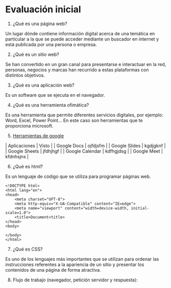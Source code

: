 # Evaluación inicial


1. ¿Qué es una página web?

Un lugar dónde contiene información digital acerca de una temática en particular a la que se puede acceder mediante un buscador en internet y está publicada por una persona o empresa.


2. ¿Qué es un sitio web?

Se han convertido en un gran canal para presentarse e interactuar en la red, personas, negocios y marcas han recurrido a estas plataformas con distintos objetivos.


3. ¿Qué es una aplicación web?

Es un software que se ejecuta en el navegador.

4. ¿Qué es una herramienta ofimática?

Es una herramienta que permite diferentes servicios digitales, por ejemplo: Word, Excel, Power Point... En este caso son herramientas que te proporciona microsoft.

5. [Herramientas de google](https://www.google.com/intl/es-419/chrome/browser-tools/ "Herramientas de google")

| Aplicaciones | Visto |
| Google Docs | ojfdjsfm |
| Google Slides | kgdjgknf |
| Google Sheets | jfdhjhgf |
| Google Calendar | kdfhgjdsg |
| Google Meet | kfdnhsjns |


6. ¿Qué es html?

Es un lenguaje de código que se utiliza para programar páginas web.

```
<!D0CTYPE html>
<html lang="en">
<head>
    <meta charset="UFT-8">
    <meta http-equiv="X-UA-Compatible" content="IE=edge">
    <meta name="viewport" content="width=device-width, initial-scale=1.0">
    <title>Document<title>
</head>
<body>

</body>
</html>
```

7. ¿Qué es CSS?

Es uno de los lenguajes más importantes que se utilizan para ordenar las instrucciones referentes a la apariencia de un sitio y presentar los contenidos de una página de forma atractiva.


8. Flujo de trabajo (navegador, petición servidor y respuesta):

